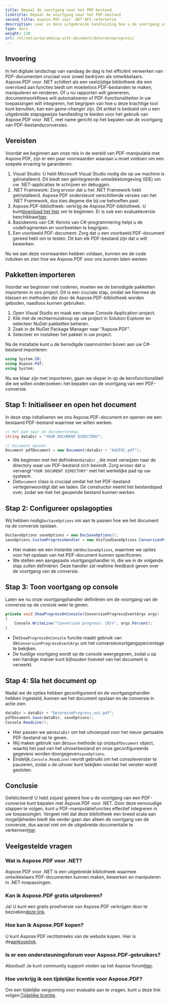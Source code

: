 ```yaml
---
title: Bepaal de voortgang naar het PDF-bestand
linktitle: Bepaal de voortgang naar het PDF-bestand
second_title: Aspose.PDF voor .NET API-referentie
description: Leer in deze uitgebreide handleiding hoe u de voortgang van PDF-conversies kunt bepalen met Aspose.PDF voor .NET.
type: docs
weight: 110
url: /nl/net/programming-with-document/determineprogress/
---
```

## Invoering

In het digitale landschap van vandaag de dag is het efficiënt verwerken van PDF-documenten cruciaal voor zowel bedrijven als ontwikkelaars. Aspose.PDF voor .NET schittert als een veelzijdige bibliotheek die een overvloed aan functies biedt om moeiteloos PDF-bestanden te maken, manipuleren en renderen. Of u nu rapporten wilt genereren, documentworkflows wilt automatiseren of PDF-functionaliteiten in uw toepassingen wilt integreren, het begrijpen van hoe u deze krachtige tool kunt benutten, kan een game-changer zijn. Dit artikel is bedoeld om u een uitgebreide stapsgewijze handleiding te bieden voor het gebruik van Aspose.PDF voor .NET, met name gericht op het bepalen van de voortgang van PDF-bestandsconversies.

## Vereisten

Voordat we beginnen aan onze reis in de wereld van PDF-manipulatie met Aspose.PDF, zijn er een paar voorwaarden waaraan u moet voldoen om een soepele ervaring te garanderen:

1. Visual Studio: U hebt Microsoft Visual Studio nodig die op uw machine is geïnstalleerd. Dit biedt een geïntegreerde ontwikkelomgeving (IDE) om uw .NET-applicaties te schrijven en debuggen.
2. .NET Framework: Zorg ervoor dat u het .NET Framework hebt geïnstalleerd. Aspose.PDF ondersteunt verschillende versies van het .NET Framework, dus kies degene die bij uw behoeften past.
3.  Aspose.PDF-bibliotheek: verkrijg de Aspose.PDF-bibliotheek. U kunt[download het hier](https://releases.aspose.com/pdf/net/) om te beginnen. Er is ook een evaluatieversie beschikbaar[hier](https://releases.aspose.com/).
4. Basiskennis van C#: Kennis van C#-programmering helpt u de codefragmenten en voorbeelden te begrijpen.
5. Een voorbeeld PDF-document: Zorg dat u een voorbeeld PDF-document gereed hebt om te testen. Dit kan elk PDF-bestand zijn dat u wilt bewerken.

Nu we aan deze voorwaarden hebben voldaan, kunnen we de code induiken en zien hoe we Aspose.PDF voor ons kunnen laten werken.

## Pakketten importeren

Voordat we beginnen met coderen, moeten we de benodigde pakketten importeren in ons project. Dit is een cruciale stap, omdat we hiermee de klassen en methoden die door de Aspose.PDF-bibliotheek worden geboden, naadloos kunnen gebruiken.

1. Open Visual Studio en maak een nieuw Console Application-project.
2. Klik met de rechtermuisknop op uw project in Solution Explorer en selecteer NuGet-pakketten beheren.
3. Zoek in de NuGet Package Manager naar "Aspose.PDF".
4. Selecteer en installeer het pakket in uw project.

Na de installatie kunt u de benodigde naamruimten boven aan uw C#-bestand importeren:

```csharp
using System.IO;
using Aspose.Pdf;
using System;
```

Nu we klaar zijn met importeren, gaan we dieper in op de kernfunctionaliteit die we willen onderzoeken: het bepalen van de voortgang van een PDF-conversie.

## Stap 1: Initialiseer en open het document

In deze stap initialiseren we ons Aspose.PDF-document en openen we een bestaand PDF-bestand waarmee we willen werken.

```csharp
// Het pad naar de documentenmap.
string dataDir = "YOUR DOCUMENT DIRECTORY";

// Document openen
Document pdfDocument = new Document(dataDir + "AddTOC.pdf");
```

-  We beginnen met het definiëren`dataDir` , die moet verwijzen naar de directory waar uw PDF-bestand zich bevindt. Zorg ervoor dat u vervangt`"YOUR DOCUMENT DIRECTORY"` met het werkelijke pad op uw systeem.
-  De`Document` class is cruciaal omdat het het PDF-bestand vertegenwoordigt dat we laden. De constructor neemt het bestandspad over, zodat we met het geopende bestand kunnen werken.

## Stap 2: Configureer opslagopties 

 Wij hebben nodig`DocSaveOptions` om aan te passen hoe we het document na de conversie opslaan.

```csharp
DocSaveOptions saveOptions = new DocSaveOptions();
saveOptions.CustomProgressHandler = new UnifiedSaveOptions.ConversionProgressEventHandler(ShowProgressOnConsole);
```

- Hier maken we een instantie van`DocSaveOptions`, waarmee we opties voor het opslaan van het PDF-document kunnen specificeren.
- We stellen een aangepaste voortgangshandler in, die we in de volgende stap zullen definiëren. Deze handler zal realtime feedback geven over de voortgang van de conversie.

## Stap 3: Toon voortgang op console

Laten we nu onze voortgangshandler definiëren om de voortgang van de conversie op de console weer te geven.

```csharp
private void ShowProgressOnConsole(ConversionProgressEventArgs args)
{
    Console.WriteLine("Conversion progress: {0}%", args.Percent);
}
```

-  De`ShowProgressOnConsole` functie maakt gebruik van de`ConversionProgressEventArgs` om het conversievoortgangspercentage te bekijken.
- De huidige voortgang wordt op de console weergegeven, zodat u op een handige manier kunt bijhouden hoeveel van het document is verwerkt.

## Stap 4: Sla het document op

Nadat we de opties hebben geconfigureerd en de voortgangshandler hebben ingesteld, kunnen we het document opslaan en de conversie in actie zien.

```csharp
dataDir = dataDir + "DetermineProgress_out.pdf";
pdfDocument.Save(dataDir, saveOptions);
Console.ReadLine();
```

-  Hier passen we aan`dataDir` om het uitvoerpad voor het nieuw gemaakte PDF-bestand op te geven.
-  Wij maken gebruik van de`Save` methode op onze`pdfDocument` object, waarbij het pad van het uitvoerbestand en onze geconfigureerde gegevens worden doorgegeven`saveOptions`.
-  Eindelijk,`Console.ReadLine()`wordt gebruikt om het consolevenster te pauzeren, zodat u de uitvoer kunt bekijken voordat het venster wordt gesloten.

## Conclusie

 Gefeliciteerd! U hebt zojuist geleerd hoe u de voortgang van een PDF-conversie kunt bepalen met Aspose.PDF voor .NET. Door deze eenvoudige stappen te volgen, kunt u PDF-manipulatiefuncties effectief integreren in uw toepassingen. Vergeet niet dat deze bibliotheek een breed scala aan mogelijkheden biedt die verder gaan dan alleen de voortgang van de conversie, dus aarzel niet om de uitgebreide documentatie te verkennen[hier](https://reference.aspose.com/pdf/net/).


## Veelgestelde vragen

### Wat is Aspose.PDF voor .NET?  
Aspose.PDF voor .NET is een uitgebreide bibliotheek waarmee ontwikkelaars PDF-documenten kunnen maken, bewerken en manipuleren in .NET-toepassingen.

### Kan ik Aspose.PDF gratis uitproberen?  
 Ja! U kunt een gratis proefversie van Aspose.PDF verkrijgen door te bezoeken[deze link](https://releases.aspose.com/).

### Hoe kan ik Aspose.PDF kopen?  
 U kunt Aspose.PDF rechtstreeks van de website kopen. Hier is de[aankooplink](https://purchase.aspose.com/buy).

### Is er een ondersteuningsforum voor Aspose.PDF-gebruikers?  
 Absoluut! Je kunt community support vinden op het Aspose forum[hier](https://forum.aspose.com/c/pdf/10).

### Hoe verkrijg ik een tijdelijke licentie voor Aspose.PDF?  
 Om een tijdelijke vergunning voor evaluatie aan te vragen, kunt u deze link volgen:[Tijdelijke licentie](https://purchase.aspose.com/temporary-license/).